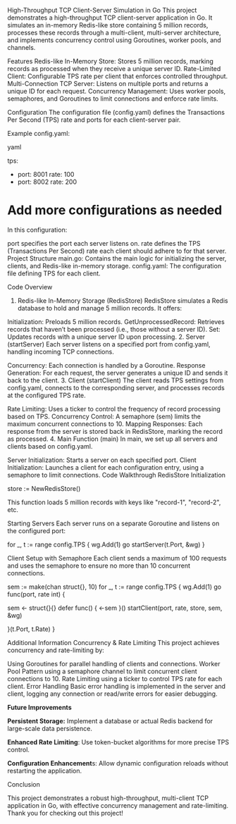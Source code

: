 High-Throughput TCP Client-Server Simulation in Go
This project demonstrates a high-throughput TCP client-server application in Go. It simulates an in-memory Redis-like store containing 5 million records, processes these records through a multi-client, multi-server architecture, and implements concurrency control using Goroutines, worker pools, and channels.

Features
Redis-like In-Memory Store: Stores 5 million records, marking records as processed when they receive a unique server ID.
Rate-Limited Client: Configurable TPS rate per client that enforces controlled throughput.
Multi-Connection TCP Server: Listens on multiple ports and returns a unique ID for each request.
Concurrency Management: Uses worker pools, semaphores, and Goroutines to limit connections and enforce rate limits.

Configuration
The configuration file (config.yaml) defines the Transactions Per Second (TPS) rate and ports for each client-server pair.

Example config.yaml:

yaml

tps:
  - port: 8001
    rate: 100
  - port: 8002
    rate: 200
  # Add more configurations as needed

  
In this configuration:

port specifies the port each server listens on.
rate defines the TPS (Transactions Per Second) rate each client should adhere to for that server.
Project Structure
main.go: Contains the main logic for initializing the server, clients, and Redis-like in-memory storage.
config.yaml: The configuration file defining TPS for each client.

Code Overview
1. Redis-like In-Memory Storage (RedisStore)
RedisStore simulates a Redis database to hold and manage 5 million records. It offers:

Initialization: Preloads 5 million records.
GetUnprocessedRecord: Retrieves records that haven’t been processed (i.e., those without a server ID).
Set: Updates records with a unique server ID upon processing.
2. Server (startServer)
Each server listens on a specified port from config.yaml, handling incoming TCP connections.

Concurrency: Each connection is handled by a Goroutine.
Response Generation: For each request, the server generates a unique ID and sends it back to the client.
3. Client (startClient)
The client reads TPS settings from config.yaml, connects to the corresponding server, and processes records at the configured TPS rate.

Rate Limiting: Uses a ticker to control the frequency of record processing based on TPS.
Concurrency Control: A semaphore (sem) limits the maximum concurrent connections to 10.
Mapping Responses: Each response from the server is stored back in RedisStore, marking the record as processed.
4. Main Function (main)
In main, we set up all servers and clients based on config.yaml.

Server Initialization: Starts a server on each specified port.
Client Initialization: Launches a client for each configuration entry, using a semaphore to limit connections.
Code Walkthrough
RedisStore Initialization

store := NewRedisStore()

This function loads 5 million records with keys like "record-1", "record-2", etc.

Starting Servers
Each server runs on a separate Goroutine and listens on the configured port:

for _, t := range config.TPS {
	wg.Add(1)
	go startServer(t.Port, &wg)
}


Client Setup with Semaphore
Each client sends a maximum of 100 requests and uses the semaphore to ensure no more than 10 concurrent connections.


sem := make(chan struct{}, 10)
for _, t := range config.TPS {
	wg.Add(1)
	go func(port, rate int) {
		
  sem <- struct{}{}
		defer func() { <-sem }()
		startClient(port, rate, store, sem, &wg)
	
 }(t.Port, t.Rate)
}

Additional Information
Concurrency & Rate Limiting
This project achieves concurrency and rate-limiting by:

Using Goroutines for parallel handling of clients and connections.
Worker Pool Pattern using a semaphore channel to limit concurrent client connections to 10.
Rate Limiting using a ticker to control TPS rate for each client.
Error Handling
Basic error handling is implemented in the server and client, logging any connection or read/write errors for easier debugging.

**Future Improvements**

**Persistent Storage:** Implement a database or actual Redis backend for large-scale data persistence.

**Enhanced Rate Limiting**: Use token-bucket algorithms for more precise TPS control.

**Configuration Enhancement**s: Allow dynamic configuration reloads without restarting the application.

Conclusion

This project demonstrates a robust high-throughput, multi-client TCP application in Go, with effective concurrency management and rate-limiting. Thank you for checking out this project!
